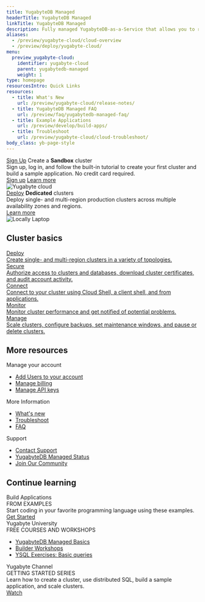 ```yaml
---
title: YugabyteDB Managed
headerTitle: YugabyteDB Managed
linkTitle: YugabyteDB Managed
description: Fully managed YugabyteDB-as-a-Service that allows you to run YugabyteDB clusters on Google Cloud Platform (GCP) and Amazon Web Services (AWS).
aliases:
  - /preview/yugabyte-cloud/cloud-overview
  - /preview/deploy/yugabyte-cloud/
menu:
  preview_yugabyte-cloud:
    identifier: yugabyte-cloud
    parent: yugabytedb-managed
    weight: 1
type: homepage
resourcesIntro: Quick Links
resources:
  - title: What's New
    url: /preview/yugabyte-cloud/release-notes/
  - title: YugabyteDB Managed FAQ
    url: /preview/faq/yugabytedb-managed-faq/
  - title: Example Applications
    url: /preview/develop/build-apps/
  - title: Troubleshoot
    url: /preview/yugabyte-cloud/cloud-troubleshoot/
body_class: yb-page-style
---
```


<div class="row cloud-laptop">
  <div class="col-12 col-md-12 col-lg-6">
    <div class="border two-side">
      <div class="body">
        <div class="box-top">
          <a class="button-style purple" target="_blank" href="https://cloud.yugabyte.com/signup?utm_medium=direct&utm_source=docs&utm_campaign=YBM_signup"><span>Sign Up</span></a>
          <span>Create a <strong>Sandbox</strong> cluster</span>
        </div>
        <div class="body-content">Sign up, log in, and follow the built-in tutorial to create your first cluster and build a sample application. No credit card required.</div>
        <a class="text-link" target="_blank" href="https://cloud.yugabyte.com/signup?utm_medium=direct&utm_source=docs&utm_campaign=YBM_signup" title="Sign Up">Sign up</a>
        <a class="text-link" href="cloud-quickstart/" title="Learn more">Learn more</a>
      </div>
      <div class="image">
        <img class="icon" src="/images/homepage/yugabyte-in-cloud.png" title="Yugabyte cloud" aria-hidden="true">
      </div>
    </div>
  </div>
  <div class="col-12 col-md-12 col-lg-6">
    <div class="border two-side">
      <div class="body">
        <div class="box-top">
          <a class="button-style orange" href="cloud-basics/"><span>Deploy</span></a>
          <span><strong>Dedicated</strong> clusters</span>
        </div>
        <div class="body-content">Deploy single- and multi-region production clusters across multiple availability zones and regions.</div>
        <a class="text-link" href="cloud-basics/" title="Learn more">Learn more</a>
      </div>
      <div class="image">
        <img class="icon" src="/images/homepage/locally-laptop.png" title="Locally Laptop" aria-hidden="true">
      </div>
    </div>
  </div>
</div>

<div class="three-box-row">
  <div class="row">
    <h2 class="col-12">Cluster basics</h2>
    <div class="col-12 col-md-6 col-lg-4">
      <a href="cloud-basics/" title="Deploy">
        <div class="box border">
          <div class="other-content">
            <div class="heading">Deploy</div>
            <div class="detail-copy">Create single- and multi-region clusters in a variety of topologies.</div>
          </div>
        </div>
      </a>
    </div>
    <div class="col-12 col-md-6 col-lg-4">
      <a href="cloud-secure-clusters/" title="Secure">
        <div class="box border">
          <div class="other-content">
            <div class="heading">Secure</div>
            <div class="detail-copy">Authorize access to clusters and databases, download cluster certificates, and audit account activity.</div>
          </div>
        </div>
      </a>
    </div>
    <div class="col-12 col-md-6 col-lg-4">
      <a href="cloud-connect/" title="Connect">
        <div class="box border">
          <div class="other-content">
            <div class="heading">Connect</div>
            <div class="detail-copy">Connect to your cluster using Cloud Shell, a client shell, and from applications.</div>
          </div>
        </div>
      </a>
    </div>
    <div class="col-12 col-md-6 col-lg-4">
      <a href="cloud-monitor/" title="Monitor">
        <div class="box border">
          <div class="other-content">
            <div class="heading">Monitor</div>
            <div class="detail-copy">Monitor cluster performance and get notified of potential problems.</div>
          </div>
        </div>
      </a>
    </div>
    <div class="col-12 col-md-6 col-lg-4">
      <a href="cloud-clusters/" title="Manage">
        <div class="box border">
          <div class="other-content">
            <div class="heading">Manage</div>
            <div class="detail-copy">Scale clusters, configure backups, set maintenance windows, and pause or delete clusters.</div>
          </div>
        </div>
      </a>
    </div>
  </div>
</div>
<div class="three-box-row">
  <div class="row">
    <h2 class="col-12">More resources</h2>
    <div class="col-12 col-md-6 col-lg-4">
      <div class="box border two-side">
        <div class="other-content">
          <div class="heading">Manage your account</div>
          <ul>
            <li><a class="text-link" href="cloud-admin/manage-access/" title="Add Users">Add Users to your account</a></li>
            <li><a class="text-link" href="cloud-admin/cloud-billing-profile/" title="Manage Billing">Manage billing</a></li>
            <li><a class="text-link" href="cloud-admin/cloud-admin-apikeys/" title="Manage API keys">Manage API keys</a></li>
          </ul>
        </div>
      </div>
    </div>
    <div class="col-12 col-md-6 col-lg-4">
      <div class="box border two-side">
        <div class="other-content">
          <div class="heading">More Information</div>
          <ul>
            <li><a class="text-link" href="release-notes/" title="Whats new">What's new</a></li>
            <li><a class="text-link" href="cloud-troubleshoot/" title="Troubleshoot">Troubleshoot</a></li>
            <li><a class="text-link" href="../faq/yugabytedb-managed-faq/" title="FAQ">FAQ</a></li>
          </ul>
        </div>
      </div>
    </div>
    <div class="col-12 col-md-6 col-lg-4">
      <div class="box border two-side">
        <div class="other-content">
          <div class="heading">Support</div>
          <ul>
            <li><a class="text-link" target="_blank" href="https://support.yugabyte.com/hc/en-us/requests/new?ticket_form_id=360003113431" title="Contact Support">Contact Support</a></li>
            <li><a class="text-link" target="_blank" href="https://status.yugabyte.cloud/" title="YugabyteDB Managed Status">YugabyteDB Managed Status</a></li>
            <li><a class="text-link" target="_blank" href="https://communityinviter.com/apps/yugabyte-db/register" title="Join Our Community">Join Our Community</a></li>
          </ul>
        </div>
      </div>
    </div>
  </div>
</div>
<div class="three-box-row">
  <div class="row">
    <h2 class="col-12">Continue learning</h2>
    <div class="col-12 col-md-6 col-lg-4">
      <div class="box border two-side">
        <div class="other-content">
          <div class="heading">Build Applications</div>
          <div class="tag-line">FROM EXAMPLES</div>
          <div class="detail-copy">Start coding in your favorite programming language using these examples.</div>
          <a class="text-link" href="../develop/build-apps/" title="Get Started">Get Started</a>
        </div>
      </div>
    </div>
    <div class="col-12 col-md-6 col-lg-4">
      <div class="box border two-side">
        <div class="other-content">
          <div class="heading">Yugabyte University</div>
          <div class="tag-line">FREE COURSES AND WORKSHOPS</div>
          <ul>
            <li><a class="text-link" target="_blank" href="https://university.yugabyte.com/courses/yugabytedb-managed-basics" title="Course 1" target="_blank" rel="noopener">YugabyteDB Managed Basics</a></li>
            <li><a class="text-link" target="_blank" href="https://university.yugabyte.com/collections/builder-workshop" title="Course 2" target="_blank" rel="noopener">Builder Workshops</a></li>
            <li><a class="text-link" target="_blank" href="https://university.yugabyte.com/courses/ysql-exercises-simple-queries" title="Course 3" target="_blank" rel="noopener">YSQL Exercises: Basic queries</a></li>
          </ul>
        </div>
      </div>
    </div>
    <div class="col-12 col-md-6 col-lg-4">
      <div class="box border two-side">
        <div class="other-content">
          <div class="heading">Yugabyte Channel</div>
          <div class="tag-line">GETTING STARTED SERIES</div>
          <div class="detail-copy">Learn how to create a cluster, use distributed SQL, build a sample application, and scale clusters.</div>
          <a class="text-link" target="_blank" href="https://www.youtube.com/playlist?list=PL8Z3vt4qJTkJqisBVRDi6GAy8rhVo1xjc" title="Watch">Watch</a>
        </div>
      </div>
    </div>
  </div>
</div>